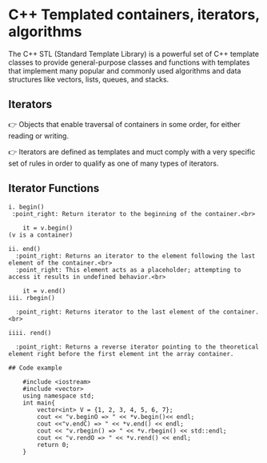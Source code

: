 # C++ Templated containers, iterators, algorithms
  The C++ STL (Standard Template Library) is a powerful set of C++ template classes to provide general-purpose classes and functions with templates that      implement many popular and commonly used algorithms and data structures like vectors, lists, queues, and stacks.

  ## Iterators

   :point_right: Objects that enable traversal of containers in some order, for either reading or writing.<br>

   :point_right: Iterators are defined as templates and muct comply with a very specific set of rules in order to qualify as one of many types of iterators.

  ## Iterator Functions

    i. begin()
     :point_right: Return iterator to the beginning of the container.<br>
        
        it = v.begin() 
    (v is a container)
    
    ii. end()
      :point_right: Returns an iterator to the element following the last element of the container.<br>
      :point_right: This element acts as a placeholder; attempting to access it results in undefined behavior.<br>

        it = v.end()
    iii. rbegin()

      :point_right: Returns iterator to the last element of the container.<br>

    iiii. rend()

      :point_right: Returns a reverse iterator pointing to the theoretical element right before the first element int the array container.

    ## Code example 

        #include <iostream>
        #include <vector>
        using namespace std;
        int main{
            vector<int> V = {1, 2, 3, 4, 5, 6, 7};
            cout << "v.beginO => " << *v.begin()<< endl;
            cout <<"v.endC) => " << *v.end() << endl;
            cout << "v.rbegin() => " << *v.rbegin() << std::endl;
            cout << "v.rendO => " << *v.rend() << endl;
            return 0;
        }
